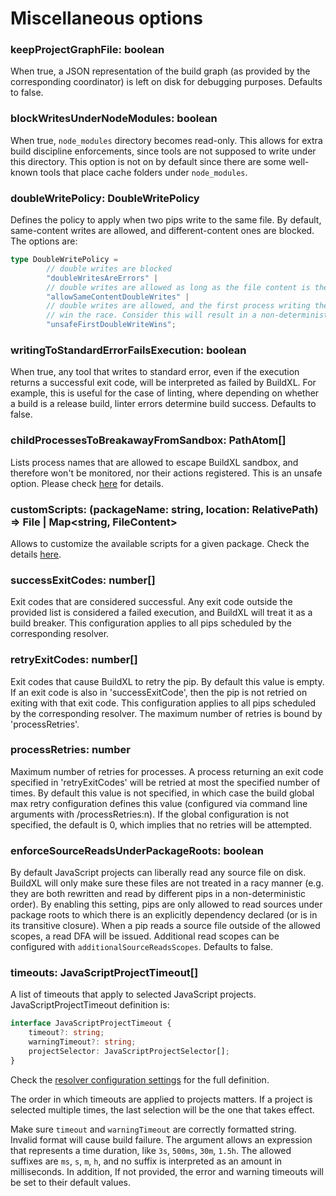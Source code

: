 # Miscellaneous options

### keepProjectGraphFile: boolean
When true, a JSON representation of the build graph (as provided by the corresponding coordinator) is left on disk for debugging purposes. Defaults to false.

### blockWritesUnderNodeModules: boolean
When true, `node_modules` directory becomes read-only. This allows for extra build discipline enforcements, since tools are not supposed to write under this directory. This option is not on by default since there are some well-known tools that place cache folders under `node_modules`.

### doubleWritePolicy: DoubleWritePolicy
Defines the policy to apply when two pips write to the same file. By default, same-content writes are allowed, and different-content ones are blocked. The options are:

```typescript
type DoubleWritePolicy =
        // double writes are blocked
        "doubleWritesAreErrors" |
        // double writes are allowed as long as the file content is the same
        "allowSameContentDoubleWrites" |
        // double writes are allowed, and the first process writing the output will (non-deterministically)
        // win the race. Consider this will result in a non-deterministic deployment for a given build, and is therefore unsafe.
        "unsafeFirstDoubleWriteWins";
```

### writingToStandardErrorFailsExecution: boolean
When true, any tool that writes to standard error, even if the execution returns a successful exit code, will be interpreted as failed by BuildXL. For example, this is useful for the case of linting, where depending on whether a build is a release build, linter errors determine build success. Defaults to false.

### childProcessesToBreakawayFromSandbox: PathAtom[]
Lists process names that are allowed to escape BuildXL sandbox, and therefore won't be monitored, nor their actions registered. This is an unsafe option. Please check [here](../Advanced-Features/Process-breakaway.md) for details.

### customScripts: (packageName: string, location: RelativePath) => File | Map<string, FileContent>
Allows to customize the available scripts for a given package. Check the details [here](js-custom-scripts.md).

### successExitCodes: number[]
Exit codes that are considered successful. Any exit code outside the provided list is considered a failed execution, and BuildXL will treat it as a build breaker. This configuration applies to all pips scheduled by the corresponding resolver.

### retryExitCodes: number[]
Exit codes that cause BuildXL to retry the pip. By default this value is empty. If an exit code is also in 'successExitCode', then the pip is not retried on exiting with that exit code. This configuration applies to all pips scheduled by the corresponding resolver. The maximum number of retries is bound by 'processRetries'.

### processRetries: number
Maximum number of retries for processes. A process returning an exit code specified in 'retryExitCodes' will be retried at most the specified number of times. By default this value is not specified, in which case the build global max retry configuration defines this value (configured via command line arguments with /processRetries:n). If the global configuration is not specified, the default is 0, which implies that no retries will be attempted.

### enforceSourceReadsUnderPackageRoots: boolean
By default JavaScript projects can liberally read any source file on disk. BuildXL will only make sure these files are not treated in a racy manner (e.g. they are both rewritten and read by different pips in a non-deterministic order). By enabling this setting, pips are only allowed to read sources under package roots to which there is an explicitly dependency declared (or is in its transitive closure). When a pip reads a source file outside of the allowed scopes, a read DFA will be issued. Additional read scopes can be configured with `additionalSourceReadsScopes`. Defaults to false.

### timeouts: JavaScriptProjectTimeout[]
A list of timeouts that apply to selected JavaScript projects. JavaScriptProjectTimeout definition is:

```typescript
interface JavaScriptProjectTimeout {
    timeout?: string;
    warningTimeout?: string;
    projectSelector: JavaScriptProjectSelector[];
}
```

Check the [resolver configuration settings](../../../Public/Sdk/Public/Prelude/Prelude.Configuration.Resolvers.dsc) for the full definition.

The order in which timeouts are applied to projects matters. If a project is selected multiple times, the last selection will be the one that takes effect. 

Make sure `timeout` and `warningTimeout` are correctly formatted string. Invalid format will cause build failure. The argument allows an expression that represents a time duration, like `3s`, `500ms`, `30m`, `1.5h`. The allowed suffixes are `ms`, `s`, `m`, `h`, and no suffix is interpreted as an amount in milliseconds. In addition, If not provided, the error and warning timeouts will be set to their default values.